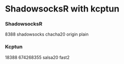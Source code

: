 # ShadowsocksR with kcptun
### ShadowsocksR
8388
shadowsocks
chacha20
origin
plain
### Kcptun
18388
674268355
salsa20
fast2
